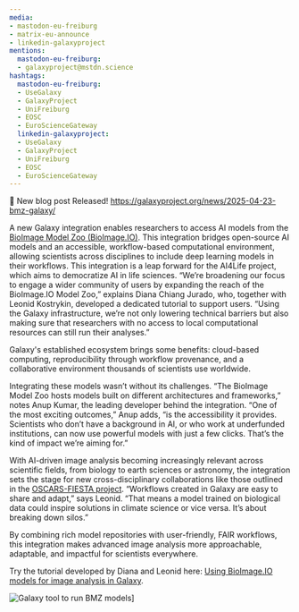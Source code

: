 ```yaml
---
media:
- mastodon-eu-freiburg
- matrix-eu-announce
- linkedin-galaxyproject
mentions:
  mastodon-eu-freiburg:
  - galaxyproject@mstdn.science
hashtags:
  mastodon-eu-freiburg:
  - UseGalaxy
  - GalaxyProject
  - UniFreiburg
  - EOSC
  - EuroScienceGateway
  linkedin-galaxyproject:
  - UseGalaxy
  - GalaxyProject
  - UniFreiburg
  - EOSC
  - EuroScienceGateway
---
```

📝 New blog post Released!
https://galaxyproject.org/news/2025-04-23-bmz-galaxy/

A new Galaxy integration enables researchers to access AI models from the [BioImage Model Zoo (BioImage.IO)](https://bioimage.io/#/).
This integration bridges open-source AI models and an accessible, workflow-based computational environment, allowing scientists across disciplines to include deep learning
models in their workflows.
This integration is a leap forward for the AI4Life project, which aims to democratize AI in life sciences. “We’re broadening our focus to engage a wider community of
users by expanding the reach of the BioImage.IO Model Zoo,” explains Diana Chiang Jurado, who, together with Leonid Kostrykin, developed a dedicated tutorial to support users.
“Using the Galaxy infrastructure, we’re not only lowering technical barriers but also making sure that researchers with no access to local computational resources can still run their analyses.”

Galaxy's established ecosystem brings some benefits: cloud-based computing, reproducibility through workflow provenance, and a collaborative environment thousands of scientists use worldwide.

Integrating these models wasn’t without its challenges. “The BioImage Model Zoo hosts models built on different architectures and frameworks,” notes Anup Kumar,
the leading developer behind the integration. “One of the most exciting outcomes,” Anup adds, “is the accessibility it provides. Scientists who don’t have a background
in AI, or who work at underfunded institutions, can now use powerful models with just a few clicks. That’s the kind of impact we’re aiming for.”

With AI-driven image analysis becoming increasingly relevant across scientific fields, from biology to earth sciences or astronomy, the integration sets the stage
for new cross-disciplinary collaborations like those outlined in the [OSCARS-FIESTA project](https://www.oscars-project.eu/projects/fair-image-analysis-across-sciences).
“Workflows created in Galaxy are easy to share and adapt,” says Leonid. “That means a model trained on biological data could inspire solutions in climate science or vice versa. It’s about breaking down silos.”

By combining rich model repositories with user-friendly, FAIR workflows, this integration makes advanced image analysis more approachable, adaptable, and impactful for scientists everywhere.

Try the tutorial developed by Diana and Leonid here: [Using BioImage.IO models for image analysis in Galaxy](https://training.galaxyproject.org/training-material/topics/imaging/tutorials/process-image-bioimageio/tutorial.html).

![Galaxy tool to run BMZ models](./BMZ-Galaxy.png)]
